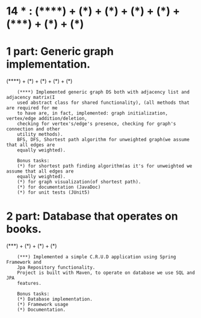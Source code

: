 <h1> 14 * : (****) + (*) + (*) + (*) + (*) + (***) + (*) + (*) </h1>

<h1>1 part: Generic graph implementation.</h1>

<p>
        (****) + (*) + (*) + (*) + (*)
        
        (****) Implemented generic graph DS both with adjacency list and adjacency matrix(I 
        used abstract class for shared functionality), (all methods that are required for me 
        to have are, in fact, implemented: graph initialization, vertex/edge addition/deletion, 
        checking for vertex's/edge's presence, checking for graph's connection and other 
        utility methods).
        BFS, DFS, Shortest path algorithm for unweighted graph(we assume that all edges are
        equally weighted).
        
        Bonus tasks:
        (*) for shortest path finding algorithm(as it's for unweighted we assume that all edges are
        equally weighted).
        (*) for graph visualization(of shortest path).
        (*) for documentation (JavaDoc)
        (*) for unit tests (JUnit5)
        
</p>
        
        
        
       
<h1>2 part: Database that operates on books.</h1>
        
<p>
        (***) + (*) + (*) + (*)
        
        (***) Implemented a simple C.R.U.D application using Spring Framework and 
        Jpa Repository functionality.
        Project is built with Maven, to operate on database we use SQL and JPA
        features.
        
        Bonus tasks:
        (*) Database implementation.
        (*) Framework usage
        (*) Documentation.
</p>
